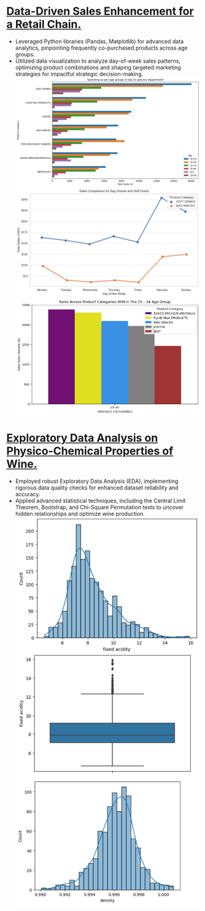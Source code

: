 # [Data-Driven Sales Enhancement for a Retail Chain.]()
-	Leveraged Python libraries (Pandas, Matplotlib) for advanced data analytics, pinpointing frequently co-purchased products across age groups.
-	Utilized data visualization to analyze day-of-week sales patterns, optimizing product combinations and shaping targeted marketing strategies for impactful strategic decision-making.
![](/images/regork1.png)
![](/images/regork2.png)
![](/images/regork3.png)

# [Exploratory Data Analysis on Physico-Chemical Properties of Wine.]() 
-	Employed robust Exploratory Data Analysis (EDA), implementing rigorous data quality checks for enhanced dataset reliability and accuracy.
-	Applied advanced statistical techniques, including the Central Limit Theorem, Bootstrap, and Chi-Square Permutation tests to uncover hidden relationships and optimize wine production.
![](/images/stat_method_1.png)
![](/images/stat_method_2.png)
![](/images/stat_method_3.png)
